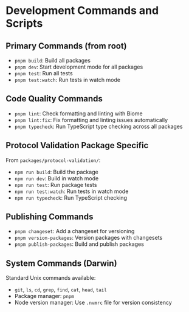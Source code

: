 # Development Commands and Scripts

## Primary Commands (from root)
- `pnpm build`: Build all packages
- `pnpm dev`: Start development mode for all packages
- `pnpm test`: Run all tests
- `pnpm test:watch`: Run tests in watch mode

## Code Quality Commands
- `pnpm lint`: Check formatting and linting with Biome
- `pnpm lint:fix`: Fix formatting and linting issues automatically
- `pnpm typecheck`: Run TypeScript type checking across all packages

## Protocol Validation Package Specific
From `packages/protocol-validation/`:
- `npm run build`: Build the package
- `npm run dev`: Build in watch mode
- `npm run test`: Run package tests
- `npm run test:watch`: Run tests in watch mode
- `npm run typecheck`: Run TypeScript checking

## Publishing Commands
- `pnpm changeset`: Add a changeset for versioning
- `pnpm version-packages`: Version packages with changesets
- `pnpm publish-packages`: Build and publish packages

## System Commands (Darwin)
Standard Unix commands available:
- `git`, `ls`, `cd`, `grep`, `find`, `cat`, `head`, `tail`
- Package manager: `pnpm`
- Node version manager: Use `.nvmrc` file for version consistency